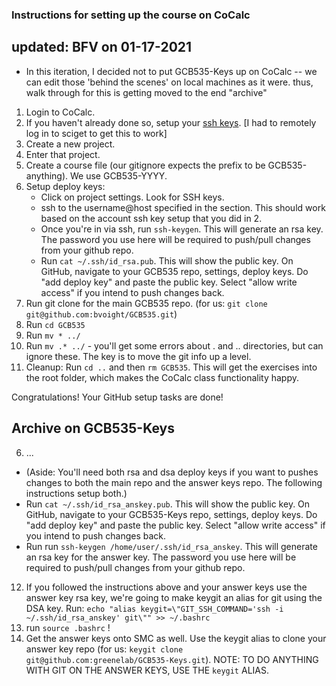 ### Instructions for setting up the course on CoCalc

## updated: BFV on 01-17-2021

* In this iteration, I decided not to put GCB535-Keys up on CoCalc -- we can edit those 'behind the scenes' on local machines as it were. thus, walk through for this is getting moved to the end "archive"

1. Login to CoCalc.
2. If you haven't already done so, setup your [ssh keys](https://cocalc.com/settings/ssh-keys?session=default). [I had to remotely log in to sciget to get this to work]
3. Create a new project.
4. Enter that project.
5. Create a course file (our gitignore expects the prefix to be GCB535-anything). We use GCB535-YYYY.
6. Setup deploy keys:
    * Click on project settings. Look for SSH keys.
    * ssh to the username@host specified in the section. This should work based on the account ssh key setup that you did in 2.
    * Once you're in via ssh, run `ssh-keygen`. This will generate an rsa key. The password you use here will be required to push/pull changes from your github repo.
    * Run `cat ~/.ssh/id_rsa.pub`. This will show the public key. On GitHub, navigate to your GCB535 repo, settings, deploy keys. Do "add deploy key" and paste the public key. Select "allow write access" if you intend to push changes back.
7. Run git clone for the main GCB535 repo. (for us: `git clone git@github.com:bvoight/GCB535.git`)
8. Run `cd GCB535`
9. Run `mv * ../`
10. Run `mv .* ../` - you'll get some errors about . and .. directories, but can ignore these. The key is to move the git info up a level.
11. Cleanup: Run `cd ..` and then `rm GCB535`. This will get the exercises into the root folder, which makes the CoCalc class functionality happy.

Congratulations! Your GitHub setup tasks are done!

## Archive on GCB535-Keys
6. ...
  * (Aside: You'll need both rsa and dsa deploy keys if you want to pushes changes to both the main repo and the answer keys repo. The following instructions setup both.)
  * Run `cat ~/.ssh/id_rsa_anskey.pub`. This will show the public key. On GitHub, navigate to your GCB535-Keys repo, settings, deploy keys. Do "add deploy key" and paste the public key. Select "allow write access" if you intend to push changes back.
  * Run run `ssh-keygen /home/user/.ssh/id_rsa_anskey`. This will generate an rsa key for the answer key. The password you use here will be required to push/pull changes from your github repo.
12. If you followed the instructions above and your answer keys use the answer key rsa key, we're going to make keygit an alias for git using the DSA key. Run: `echo "alias keygit=\"GIT_SSH_COMMAND='ssh -i ~/.ssh/id_rsa_anskey' git\"" >> ~/.bashrc`
13. run `source .bashrc` !
14. Get the answer keys onto SMC as well. Use the keygit alias to clone your answer key repo (for us: `keygit clone git@github.com:greenelab/GCB535-Keys.git`). NOTE: TO DO ANYTHING WITH GIT ON THE ANSWER KEYS, USE THE `keygit` ALIAS.

